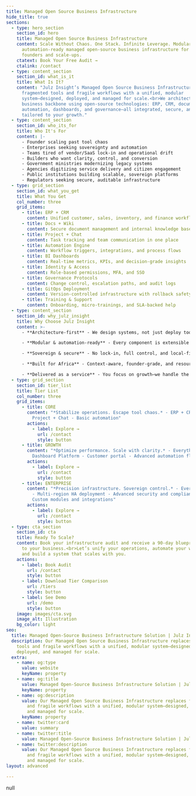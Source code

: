 ```yaml
---
title: Managed Open Source Business Infrastructure
hide_title: true
sections:
  - type: hero_section
    section_id: hero
    title: Managed Open Source Business Infrastructure
    content: Scale Without Chaos. One Stack. Infinite Leverage. Modular,
      automation-ready managed open-source business infrastructure for African
      founders and scale-ups.
    ctatext: Book Your Free Audit →
    ctalink: /contact
  - type: content_section
    section_id: what_is_it
    title: What Is It?
    content: "Julz Insight’s Managed Open Source Business Infrastructure replaces
      fragmented tools and fragile workflows with a unified, modular
      system—designed, deployed, and managed for scale.<br>We architect your
      business backbone using open-source technologies: ERP, CRM, documents,
      automation, dashboards, and governance—all integrated, secure, and
      tailored to your growth."
  - type: content_section
    section_id: who_its_for
    title: Who It's For
    content: |-
      - Founder scaling past tool chaos
      - Enterprises seeking sovereignty and automation
      - Teams tired of vendor/SaaS lock-in and operational drift
      - Builders who want clarity, control, and conversion
      - Government ministries modernizing legacy systems
      - Agencies digitizing service delivery and citizen engagement
      - Public institutions building scalable, sovereign platforms
      - Regulators seeking secure, auditable infrastructure
  - type: grid_section
    section_id: what_you_get
    title: What You Get
    col_number: three
    grid_items:
      - title: ERP + CRM
        content: Unified customer, sales, inventory, and finance workflows
      - title: Docs + Wiki
        content: Secure document management and internal knowledge base
      - title: Project + Chat
        content: Task tracking and team communication in one place
      - title: Automation Engine
        content: Workflow triggers, integrations, and process flows
      - title: BI Dashboards
        content: Real-time metrics, KPIs, and decision-grade insights
      - title: Identity & Access
        content: Role-based permissions, MFA, and SSO
      - title: Governance Protocols
        content: Change control, escalation paths, and audit logs
      - title: GitOps Deployment
        content: Version-controlled infrastructure with rollback safety
      - title: Training & Support
        content: Onboarding, micro-trainings, and SLA-backed help
  - type: content_section
    section_id: why_julz_insight
    title: Why Choose Julz Insight
    content: >-
      - **Architecture-first** - We design systems, not just deploy tools

      - **Modular & automation-ready** - Every component is extensible and triggerable

      - **Sovereign & secure** - No lock-in, full control, and local-first resilience

      - **Built for Africa** - Context-aware, founder-grade, and resource-optimized

      - **Delivered as a service** - You focus on growth—we handle the infrastructure
  - type: grid_section
    section_id: tier_list
    title: Tier List
    col_number: three
    grid_items:
      - title: CORE
        content: "*Stabilize operations. Escape tool chaos.* - ERP + CRM - Docs + Wiki -
          Project + Chat - Basic automation"
        actions:
          - label: Explore →
            url: /contact
            style: button
      - title: GROWTH
        content: "*Optimize performance. Scale with clarity.* - Everything in CORE - BI
          Dashboard Platform - Customer portal - Advanced automation flows"
        actions:
          - label: Explore →
            url: /contact
            style: button
      - title: ENTERPRISE
        content: "*Precision infrastructure. Sovereign control.* - Everything in GROWTH
          - Multi-region HA deployment - Advanced security and compliance -
          Custom modules and integrations"
        actions:
          - label: Explore →
            url: /contact
            style: button
  - type: cta_section
    section_id: cta
    title: Ready To Scale?
    content: Book your infrastructure audit and receive a 90-day blueprint tailored
      to your business.<br>Let’s unify your operations, automate your workflows,
      and build a system that scales with you.
    actions:
      - label: Book Audit
        url: /contact
        style: button
      - label: Download Tier Comparison
        url: /tiers
        style: button
      - label: See Demo
        url: /demo
        style: button
    image: images/cta.svg
    image_alt: Illustration
    bg_color: light
seo:
  title: Managed Open-Source Business Infrastructure Solution | Julz Insight
  description: Our Managed Open Source Business Infrastructure replaces fragmented
    tools and fragile workflows with a unified, modular system—designed,
    deployed, and managed for scale.
  extra:
    - name: og:type
      value: website
      keyName: property
    - name: og:title
      value: Managed Open-Source Business Infrastructure Solution | Julz Insight
      keyName: property
    - name: og:description
      value: Our Managed Open Source Business Infrastructure replaces fragmented tools
        and fragile workflows with a unified, modular system—designed, deployed,
        and managed for scale.
      keyName: property
    - name: twitter:card
      value: summary
    - name: twitter:title
      value: Managed Open-Source Business Infrastructure Solution | Julz Insight
    - name: twitter:description
      value: Our Managed Open Source Business Infrastructure replaces fragmented tools
        and fragile workflows with a unified, modular system—designed, deployed,
        and managed for scale.
layout: advanced

---
```

null
